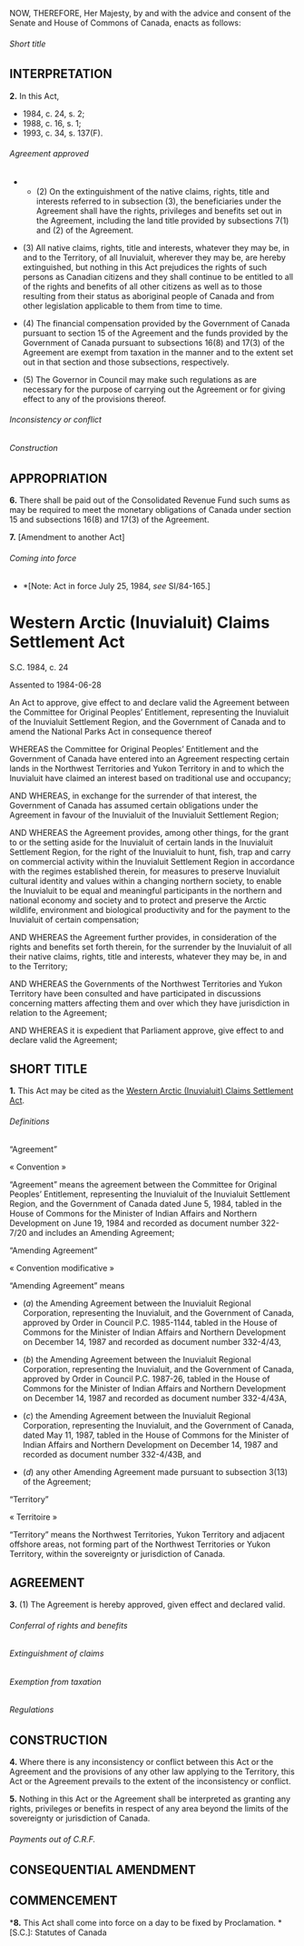 NOW, THEREFORE, Her Majesty, by and with the advice and consent of the Senate
and House of Commons of Canada, enacts as follows:

###### Short title

## INTERPRETATION

**2.** In this Act,

  * 1984, c. 24, s. 2;
  * 1988, c. 16, s. 1;
  * 1993, c. 34, s. 137(F).

###### Agreement approved

  *   * (2) On the extinguishment of the native claims, rights, title and interests referred to in subsection (3), the beneficiaries under the Agreement shall have the rights, privileges and benefits set out in the Agreement, including the land title provided by subsections 7(1) and (2) of the Agreement.

  * (3) All native claims, rights, title and interests, whatever they may be, in and to the Territory, of all Inuvialuit, wherever they may be, are hereby extinguished, but nothing in this Act prejudices the rights of such persons as Canadian citizens and they shall continue to be entitled to all of the rights and benefits of all other citizens as well as to those resulting from their status as aboriginal people of Canada and from other legislation applicable to them from time to time.

  * (4) The financial compensation provided by the Government of Canada pursuant to section 15 of the Agreement and the funds provided by the Government of Canada pursuant to subsections 16(8) and 17(3) of the Agreement are exempt from taxation in the manner and to the extent set out in that section and those subsections, respectively.

  * (5) The Governor in Council may make such regulations as are necessary for the purpose of carrying out the Agreement or for giving effect to any of the provisions thereof.

###### Inconsistency or conflict

###### Construction

## APPROPRIATION

**6.** There shall be paid out of the Consolidated Revenue Fund such sums as may be required to meet the monetary obligations of Canada under section 15 and subsections 16(8) and 17(3) of the Agreement.

**7.** [Amendment to another Act]

###### Coming into force

  * *[Note: Act in force July 25, 1984, _see_ SI/84-165.]

# Western Arctic (Inuvialuit) Claims Settlement Act

S.C. 1984, c. 24

Assented to 1984-06-28

An Act to approve, give effect to and declare valid the Agreement between the
Committee for Original Peoples’ Entitlement, representing the Inuvialuit of
the Inuvialuit Settlement Region, and the Government of Canada and to amend
the National Parks Act in consequence thereof

WHEREAS the Committee for Original Peoples’ Entitlement and the Government of
Canada have entered into an Agreement respecting certain lands in the
Northwest Territories and Yukon Territory in and to which the Inuvialuit have
claimed an interest based on traditional use and occupancy;

AND WHEREAS, in exchange for the surrender of that interest, the Government of
Canada has assumed certain obligations under the Agreement in favour of the
Inuvialuit of the Inuvialuit Settlement Region;

AND WHEREAS the Agreement provides, among other things, for the grant to or
the setting aside for the Inuvialuit of certain lands in the Inuvialuit
Settlement Region, for the right of the Inuvialuit to hunt, fish, trap and
carry on commercial activity within the Inuvialuit Settlement Region in
accordance with the regimes established therein, for measures to preserve
Inuvialuit cultural identity and values within a changing northern society, to
enable the Inuvialuit to be equal and meaningful participants in the northern
and national economy and society and to protect and preserve the Arctic
wildlife, environment and biological productivity and for the payment to the
Inuvialuit of certain compensation;

AND WHEREAS the Agreement further provides, in consideration of the rights and
benefits set forth therein, for the surrender by the Inuvialuit of all their
native claims, rights, title and interests, whatever they may be, in and to
the Territory;

AND WHEREAS the Governments of the Northwest Territories and Yukon Territory
have been consulted and have participated in discussions concerning matters
affecting them and over which they have jurisdiction in relation to the
Agreement;

AND WHEREAS it is expedient that Parliament approve, give effect to and
declare valid the Agreement;

## SHORT TITLE

**1.** This Act may be cited as the [Western Arctic (Inuvialuit) Claims Settlement Act](/eng/acts/W-6.7).

###### Definitions

“Agreement”

« Convention »

    

“Agreement” means the agreement between the Committee for Original Peoples’
Entitlement, representing the Inuvialuit of the Inuvialuit Settlement Region,
and the Government of Canada dated June 5, 1984, tabled in the House of
Commons for the Minister of Indian Affairs and Northern Development on June
19, 1984 and recorded as document number 322-7/20 and includes an Amending
Agreement;

“Amending Agreement”

« Convention modificative »

    

“Amending Agreement” means

  * (_a_) the Amending Agreement between the Inuvialuit Regional Corporation, representing the Inuvialuit, and the Government of Canada, approved by Order in Council P.C. 1985-1144, tabled in the House of Commons for the Minister of Indian Affairs and Northern Development on December 14, 1987 and recorded as document number 332-4/43,

  * (_b_) the Amending Agreement between the Inuvialuit Regional Corporation, representing the Inuvialuit, and the Government of Canada, approved by Order in Council P.C. 1987-26, tabled in the House of Commons for the Minister of Indian Affairs and Northern Development on December 14, 1987 and recorded as document number 332-4/43A,

  * (_c_) the Amending Agreement between the Inuvialuit Regional Corporation, representing the Inuvialuit, and the Government of Canada, dated May 11, 1987, tabled in the House of Commons for the Minister of Indian Affairs and Northern Development on December 14, 1987 and recorded as document number 332-4/43B, and

  * (_d_) any other Amending Agreement made pursuant to subsection 3(13) of the Agreement;

“Territory”

« Territoire »

    

“Territory” means the Northwest Territories, Yukon Territory and adjacent
offshore areas, not forming part of the Northwest Territories or Yukon
Territory, within the sovereignty or jurisdiction of Canada.

## AGREEMENT

**3.** (1) The Agreement is hereby approved, given effect and declared valid.

###### Conferral of rights and benefits

###### Extinguishment of claims

###### Exemption from taxation

###### Regulations

## CONSTRUCTION

**4.** Where there is any inconsistency or conflict between this Act or the Agreement and the provisions of any other law applying to the Territory, this Act or the Agreement prevails to the extent of the inconsistency or conflict.

**5.** Nothing in this Act or the Agreement shall be interpreted as granting any rights, privileges or benefits in respect of any area beyond the limits of the sovereignty or jurisdiction of Canada.

###### Payments out of C.R.F.

## CONSEQUENTIAL AMENDMENT

## COMMENCEMENT

***8.** This Act shall come into force on a day to be fixed by Proclamation.
  *[S.C.]: Statutes of Canada

